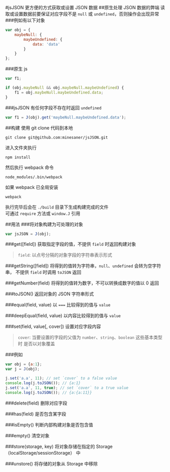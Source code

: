 #jsJSON
更方便的方式获取或设置 JSON 数据
##原生处理 JSON 数据的弊端
读取或设置数据前要保证对应字段不是 `null` 或 `undefined`，否则操作会出现异常
###例如有以下对象
```javascript
var obj = {
	maybeNull: {
		maybeUndefined: {
			data: 'data'
		}
	}
};

```
###原生 js
```javascript
var f1;

if (obj.maybeNull && obj.maybeNull.maybeUndefined) {
	f1 = obj.maybeNull.maybeUndefined.data;
}
```

###jsJSON 有任何字段不存在时返回 `undefined`
```javascript
var f1 = J(obj).get('maybeNull.maybeUndefined.data');
```

##构建
使用 git clone 代码到本地
```
git clone git@github.com:minesaner/jsJSON.git
```
进入文件夹执行
```
npm install
```
然后执行 webpack 命令
```
node_modules/.bin/webpack
```
如果 webpack 已全局安装
```
webpack
```
执行完毕后会在 `./build` 目录下生成构建完成的文件  
可通过 `require` 方法或 `window.J` 引用

##用法
###将对象构建为可处理的对象
```javascript
var jsJSON = J(obj);
```

###get([field])
获取指定字段的值，不提供 `field` 时返回构建对象
>`field`: 以点号分隔的对象字段的字符串表示形式  

###getString([field])
将得到的值转为字符串，`null`、`undefined` 会转为空字符串，
不提供 `field` 时调用 `toJSON` 返回

###getNumber(field)
将得到的值转为数字，不可以转换成数字的值以 0 返回

###toJSON()
返回对象的 JSON 字符串形式

###equal(field, value)
以 `===` 比较得到的值与 `value`

###deepEqual(field, value)
以内容比较得到的值与 `value`

###set(field, value[, cover])
设置对应字段内容
>`cover`: 当要设置的字段的父值为 `number`、`string`、`boolean` 这些基本类型时
是否以对象覆盖

###例如
```javascript
var obj = {a:1};
var j = J(obj);

j.set('a.a', 11); // set `cover` to a false value
console.log(j.toJSON()); // {a:1}
j.set('a.a', 11, true); // set `cover` to a true value
console.log(j.toJSON()); // {a:{a:11}}
```

###delete(field)
删除对应字段

###has(field)
是否包含某字段

###isEmpty()
判断内部构建对象是否包含值

###empty()
清空对象

###store(storage, key)
将对象存储在指定的 Storage（localStorage/sessionStorage） 中

###unstore()
将存储的对象从 Storage 中移除
